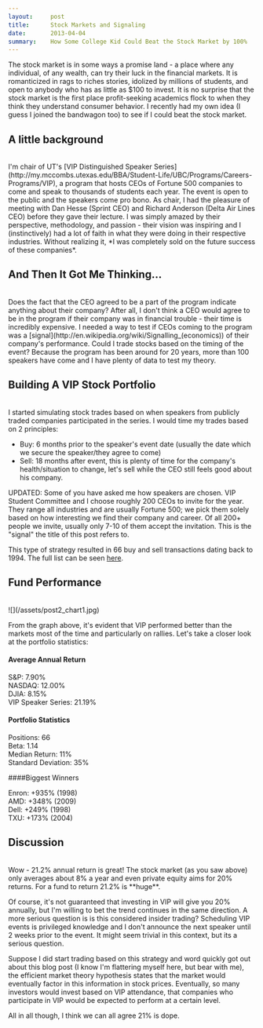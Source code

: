 ```yaml
---
layout:     post
title:      Stock Markets and Signaling
date:       2013-04-04 
summary:    How Some College Kid Could Beat the Stock Market by 100%
---
```


The stock market is in some ways a promise land - a place where any individual, of any wealth, can try their luck in the financial markets. It is romanticized in rags to riches stories, idolized by millions of students, and open to anybody who has as little as $100 to invest. It is no surprise that the stock market is the first place profit-seeking academics flock to when they think they understand consumer behavior. I recently had my own idea (I guess I joined the bandwagon too) to see if I could beat the stock market. 

## A little background
<br>
I'm chair of UT's [VIP Distinguished Speaker Series](http://my.mccombs.utexas.edu/BBA/Student-Life/UBC/Programs/Careers-Programs/VIP), a program that hosts CEOs of Fortune 500 companies to come and speak to thousands of students each year. The event is open to the public and the speakers come pro bono. As chair, I had the pleasure of meeting with Dan Hesse (Sprint CEO) and Richard Anderson (Delta Air Lines CEO) before they gave their lecture. I was simply amazed by their perspective, methodology, and passion - their vision was inspiring and I (instinctively) had a lot of faith in what they were doing in their respective industries. Without realizing it, *I was completely sold on the future success of these companies*. 

## And Then It Got Me Thinking...
<br>
Does the fact that the CEO agreed to be a part of the program indicate anything about their company?  After all, I don't think a CEO would agree to be in the program if their company was in financial trouble - their time is incredibly expensive. I needed a way to test if CEOs coming to the program was a [signal](http://en.wikipedia.org/wiki/Signalling_(economics)) of their company's performance. Could I trade stocks based on the timing of the event? Because the program has been around for 20 years, more than 100 speakers have come and I have plenty of data to test my theory.

## Building A VIP Stock Portfolio
<br>
I started simulating stock trades based on when speakers from publicly traded companies participated in the series. I would time my trades based on 2 principles:

- Buy: 6 months prior to the speaker's event date (usually the date which we secure the speaker/they agree to come)
- Sell: 18 months after event, this is plenty of time for the company's health/situation to change, let's sell while the CEO still feels good about his company.

UPDATED: Some of you have asked me how speakers are chosen. VIP Student Committee and I choose roughly 200 CEOs to invite for the year. They range all industries and are usually Fortune 500; we pick them solely based on how interesting we find their company and career. Of all 200+ people we invite, usually only 7-10 of them accept the invitation. This is the "signal" the title of this post refers to.

This type of strategy resulted in 66 buy and sell transactions dating back to 1994. The full list can be seen [here](/assests/post2_attach1.pdf).

## Fund Performance
<br>
![](/assets/post2_chart1.jpg)

From the graph above, it's evident that VIP performed better than the markets most of the time and particularly on rallies. Let's take a closer look at the portfolio statistics:

#### Average Annual Return

S&P: 7.90% <br>
NASDAQ: 12.00% <br>
DJIA: 8.15% <br>
VIP Speaker Series: 21.19%

#### Portfolio Statistics

Positions: 66 <br>
Beta: 1.14 <br>
Median Return: 11% <br>
Standard Deviation: 35%

####Biggest Winners

Enron: +935% (1998) <br>
AMD: +348% (2009) <br>
Dell: +249% (1998) <br>
TXU: +173% (2004)

## Discussion

<br>
Wow - 21.2% annual return is great! The stock market (as you saw above) only averages about 8% a year and even private equity aims for 20% returns. For a fund to return 21.2% is **huge**.

Of course, it's not guaranteed that investing in VIP will give you 20% annually, but I'm willing to bet the trend continues in the same direction. A more serious question is is this considered insider trading? Scheduling VIP events is privileged knowledge and I don't announce the next speaker until 2 weeks prior to the event. It might seem trivial in this context, but its a serious question.

Suppose I did start trading based on this strategy and word quickly got out about this blog post (I know I'm flattering myself here, but bear with me), the efficient market theory hypothesis states that the market would eventually factor in this information in stock prices. Eventually, so many investors would invest based on VIP attendance, that companies who participate in VIP would be expected to perform at a certain level. 

All in all though, I think we can all agree 21% is dope.